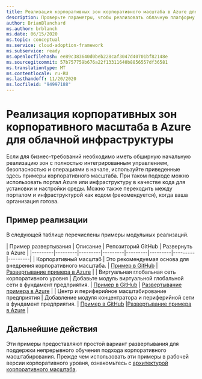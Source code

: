 ```yaml
---
title: Реализация корпоративных зон корпоративного масштаба в Azure для облачной инфраструктуры
description: Проверьте параметры, чтобы реализовать облачную платформу внедрения для архитектуры Azure корпоративного уровня.
author: BrianBlanchard
ms.author: brblanch
ms.date: 06/15/2020
ms.topic: conceptual
ms.service: cloud-adoption-framework
ms.subservice: ready
ms.openlocfilehash: ee89c383640d0beb228caf3047d40701bf82148e
ms.sourcegitcommit: 57b757759b676a22f13311640b8856557df36581
ms.translationtype: MT
ms.contentlocale: ru-RU
ms.lasthandoff: 11/20/2020
ms.locfileid: "94997188"
---
```

# <a name="implement-cloud-adoption-framework-enterprise-scale-landing-zones-in-azure"></a>Реализация корпоративных зон корпоративного масштаба в Azure для облачной инфраструктуры

Если для бизнес-требований необходимо иметь обширную начальную реализацию зон с полностью интегрированным управлением, безопасностью и операциями в начале, используйте приведенные здесь примеры корпоративного масштаба. При таком подходе можно использовать портал Azure или инфраструктуру в качестве кода для установки и настройки среды. Можно также переходить между порталом и инфраструктурой как кодом (рекомендуется), когда ваша организация готова.

## <a name="example-implementation"></a>Пример реализации

В следующей таблице перечислены примеры модульных реализаций.

| Пример развертывания  | Описание  | Репозиторий GitHub | Развернуть в Azure |
|---------|---------|---------|---------|---------|---------|---------|---------|
| Корпоративный масштаб | Это рекомендуемая основа для внедрения корпоративного масштаба. | [Пример в GitHub](https://github.com/Azure/Enterprise-Scale/blob/main/docs/reference/wingtip/README.md) | [Развертывание примера в Azure](https://portal.azure.com/#blade/Microsoft_Azure_CreateUIDef/CustomDeploymentBlade/uri/https%3A%2F%2Fraw.githubusercontent.com%2FAzure%2FEnterprise-Scale%2Fmain%2Fdocs%2Freference%2Fwingtip%2FarmTemplates%2Fes-foundation.json/createUIDefinitionUri/https%3A%2F%2Fraw.githubusercontent.com%2FAzure%2FEnterprise-Scale%2Fmain%2Fdocs%2Freference%2Fwingtip%2FarmTemplates%2Fportal-es-foundation.json) |
| Виртуальная глобальная сеть корпоративного уровня | Добавьте модуль виртуальной глобальной сети в фундамент предприятия. | [Пример в GitHub](https://github.com/Azure/Enterprise-Scale/blob/main/docs/reference/contoso/Readme.md) | [Развертывание примера в Azure](https://portal.azure.com/#blade/Microsoft_Azure_CreateUIDef/CustomDeploymentBlade/uri/https%3A%2F%2Fraw.githubusercontent.com%2FAzure%2FEnterprise-Scale%2Fmain%2Fdocs%2Freference%2Fcontoso%2FarmTemplates%2Fes-vwan.json/createUIDefinitionUri/https%3A%2F%2Fraw.githubusercontent.com%2FAzure%2FEnterprise-Scale%2Fmain%2Fdocs%2Freference%2Fcontoso%2FarmTemplates%2Fportal-es-vwan.json) |
| Центр и периферийное масштабирование предприятия | Добавление модуля концентратора и периферийной сети в фундамент предприятия. | [Пример в GitHub](https://github.com/Azure/Enterprise-Scale/blob/main/docs/reference/adventureworks/README.md) |[Развертывание примера в Azure](https://portal.azure.com/#blade/Microsoft_Azure_CreateUIDef/CustomDeploymentBlade/uri/https%3A%2F%2Fraw.githubusercontent.com%2FAzure%2FEnterprise-Scale%2Fmain%2Fdocs%2Freference%2Fadventureworks%2FarmTemplates%2Fes-hubspoke.json/createUIDefinitionUri/https%3A%2F%2Fraw.githubusercontent.com%2FAzure%2FEnterprise-Scale%2Fmain%2Fdocs%2Freference%2Fadventureworks%2FarmTemplates%2Fportal-es-hubspoke.json) |

## <a name="next-steps"></a>Дальнейшие действия

Эти примеры предоставляют простой вариант развертывания для поддержки непрерывного обучения подхода корпоративного масштабирования. Прежде чем использовать эти примеры в рабочей версии корпоративного уровня, ознакомьтесь с [архитектурой корпоративного масштаба](./architecture.md).
